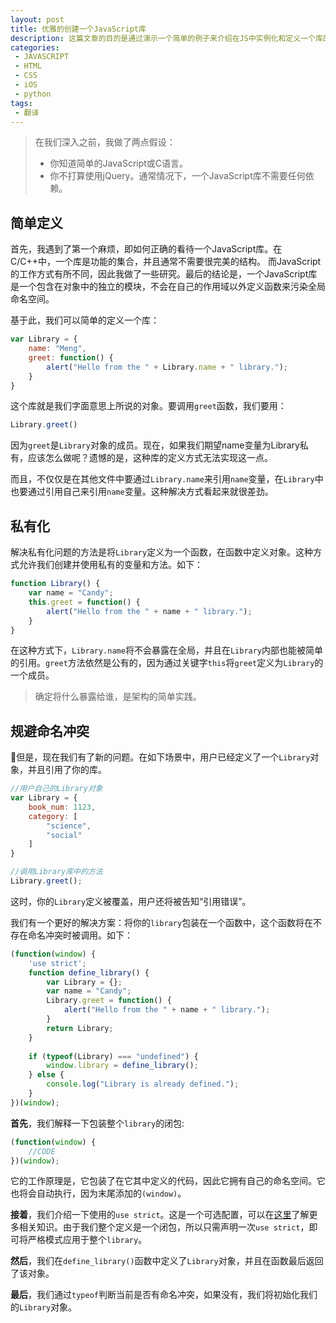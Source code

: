 ```yaml
---
layout: post
title: 优雅的创建一个JavaScript库
description: 这篇文章的目的是通过演示一个简单的例子来介绍在JS中实例化和定义一个库的正确方法，以优化他人编写或维护自己的JS库。
categories: 
 - JAVASCRIPT
 - HTML
 - CSS
 - iOS
 - python
tags:
 - 翻译
---
```


>在我们深入之前，我做了两点假设：
>* 你知道简单的JavaScript或C语言。
>* 你不打算使用jQuery。通常情况下，一个JavaScript库不需要任何依赖。

<!-- more -->

## 简单定义
首先，我遇到了第一个麻烦，即如何正确的看待一个JavaScript库。在C/C++中，一个库是功能的集合，并且通常不需要很完美的结构。
而JavaScript的工作方式有所不同，因此我做了一些研究。最后的结论是，一个JavaScript库是一个包含在对象中的独立的模块，不会在自己的作用域以外定义函数来污染全局命名空间。

基于此，我们可以简单的定义一个库：
```javascript
var Library = {
    name: "Meng",
    greet: function() {
        alert("Hello from the " + Library.name + " library.");
    }
}
```

这个库就是我们字面意思上所说的对象。要调用`greet`函数，我们要用：
```javascript
Library.greet()
```

因为`greet`是`Library`对象的成员。现在，如果我们期望name变量为Library私有，应该怎么做呢？遗憾的是，这种库的定义方式无法实现这一点。

而且，不仅仅是在其他文件中要通过`Library.name`来引用`name`变量，在`Library`中也要通过引用自己来引用`name`变量。这种解决方式看起来就很差劲。

## 私有化
解决私有化问题的方法是将`Library`定义为一个函数，在函数中定义对象。这种方式允许我们创建并使用私有的变量和方法。如下：
```javascript
function Library() {
    var name = "Candy";
    this.greet = function() {
        alert("Hello from the " + name + " library.");
    }
}
```
在这种方式下，`Library.name`将不会暴露在全局，并且在`Library`内部也能被简单的引用。`greet`方法依然是公有的，因为通过关键字`this`将`greet`定义为`Library`的一个成员。

> 确定将什么暴露给谁，是架构的简单实践。

## 规避命名冲突
但是，现在我们有了新的问题。在如下场景中，用户已经定义了一个`Library`对象，并且引用了你的库。
```javascript
//用户自己的Library对象
var Library = {
    book_num: 1123,
    category: [
        "science",
        "social"
    ]
}

//调用Library库中的方法
Library.greet();
```
这时，你的`Library`定义被覆盖，用户还将被告知“引用错误”。

我们有一个更好的解决方案：将你的`library`包装在一个函数中，这个函数将在不存在命名冲突时被调用。如下：

```javascript
(function(window) {
    'use strict';
    function define_library() {
        var Library = {};
        var name = "Candy";
        Library.greet = function() {
            alert("Hello from the " + name + " library.");
        }
        return Library;
    }
    
    if (typeof(Library) === "undefined") {
        window.library = define_library();
    } else {
        console.log("Library is already defined.");
    }
})(window);
```
**首先**，我们解释一下包装整个`library`的闭包:
```javascript
(function(window) {
    //CODE
})(window);
```
它的工作原理是，它包装了在它其中定义的代码，因此它拥有自己的命名空间。它也将会自动执行，因为末尾添加的`(window)`。

**接着**，我们介绍一下使用的`use strict`。这是一个可选配置，可以在[这里](https://developer.mozilla.org/en-US/docs/Web/JavaScript/Reference/Functions_and_function_scope/Strict_mode)了解更多相关知识。由于我们整个定义是一个闭包，所以只需声明一次`use strict`，即可将严格模式应用于整个`library`。

**然后**，我们在`define_library()`函数中定义了`Library`对象，并且在函数最后返回了该对象。

**最后**，我们通过`typeof`判断当前是否有命名冲突，如果没有，我们将初始化我们的`Library`对象。